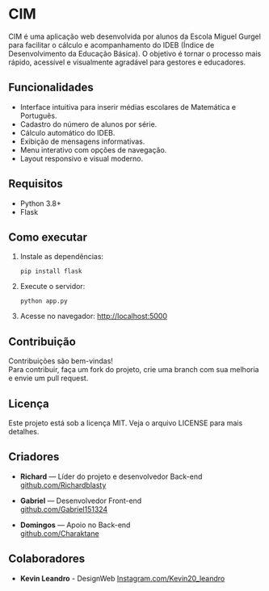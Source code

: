 # CIM

CIM é uma aplicação web desenvolvida por alunos da Escola Miguel Gurgel para facilitar o cálculo e acompanhamento do IDEB (Índice de Desenvolvimento da Educação Básica). O objetivo é tornar o processo mais rápido, acessível e visualmente agradável para gestores e educadores.

## Funcionalidades

- Interface intuitiva para inserir médias escolares de Matemática e Português.
- Cadastro do número de alunos por série.
- Cálculo automático do IDEB.
- Exibição de mensagens informativas.
- Menu interativo com opções de navegação.
- Layout responsivo e visual moderno.

## Requisitos

- Python 3.8+
- Flask

## Como executar

1. Instale as dependências:
   ```
   pip install flask
   ```
2. Execute o servidor:
   ```
   python app.py
   ```
3. Acesse no navegador: [http://localhost:5000](http://localhost:5000)

## Contribuição

Contribuições são bem-vindas!  
Para contribuir, faça um fork do projeto, crie uma branch com sua melhoria e envie um pull request.

## Licença

Este projeto está sob a licença MIT. Veja o arquivo LICENSE para mais detalhes.

## Criadores

- **Richard** — Líder do projeto e desenvolvedor Back-end  
  [github.com/Richardblasty](https://github.com/Richardblasty)

- **Gabriel** — Desenvolvedor Front-end  
  [github.com/Gabriel151324](https://github.com/Gabriel151324)

- **Domingos** — Apoio no Back-end  
  [github.com/Charaktane](https://github.com/Charaktane)

## Colaboradores

- **Kevin Leandro** - DesignWeb 
  [Instagram.com/Kevin20_leandro](https://www.instagram.com/kevin20_leandro?igsh=MWZlMmNyZXFnazht)